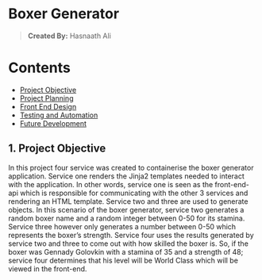 # Boxer Generator
> **Created By:** Hasnaath Ali

# Contents
* [ Project Objective ](#obj)
* [ Project Planning ](#plans)
* [ Front End Design ](#FED)
* [ Testing and Automation](#TA)
* [ Future Development](#FD)

<a name="obj"></a>
## 1. Project Objective
In this project four service was created to containerise the boxer generator application. Service one 
renders the Jinja2 templates needed to interact with the application. In other words, service one is 
seen as the front-end-api which is responsible for communicating with the other 3 services and rendering 
an HTML template. Service two and three are used to generate objects. In this scenario of the boxer 
generator, service two generates a random boxer name and a random integer between 0-50 for its stamina. 
Service three however only generates a number between 0-50 which represents the boxer’s strength. 
Service four uses the results generated by service two and three to come out with how skilled the boxer 
is. So, if the boxer was Gennady Golovkin with a stamina of 35 and a strength of 48; service four 
determines that his level will be World Class which will be viewed in the front-end.
